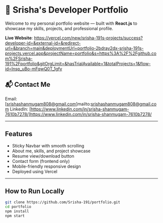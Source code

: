 # 💼 Srisha's Developer Portfolio

Welcome to my personal portfolio website — built with **React.js** to showcase my skills, projects, and professional profile.

 **Live Website**: https://vercel.com/new/srisha-191s-projects/success?developer-id=&external-id=&redirect-url=&branch=main&deploymentUrl=portfolio-2bdray2dx-srisha-191s-projects.vercel.app&projectName=portfolio&s=https%3A%2F%2Fgithub.com%2FSrisha-191%2Fportfolio&gitOrgLimit=&hasTrialAvailable=1&totalProjects=1&flow-id=Insp_uBo-mFqwQ0T_1gfy
## 📬 Contact Me

Email: [srishashanmugam808@gmail.com]mailto:srishashanmugam808@gmail.com
LinkedIn: [https://www.linkedin.com/in/srisha-shanmugam-7610b7278/]https://www.linkedin.com/in/srisha-shanmugam-7610b7278/

---

##  Features

- Sticky Navbar with smooth scrolling
- About me, skills, and project showcase
- Resume view/download button
- Contact form (frontend only)
- Mobile-friendly responsive design
- Deployed using Vercel

---

##  How to Run Locally
 ```bash
git clone https://github.com/Srisha-191/portfolio.git
cd portfolio
npm install
npm start

